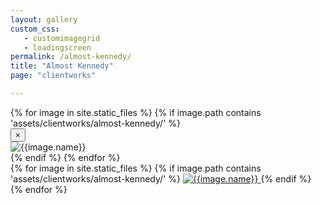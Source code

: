 ```yaml
---
layout: gallery
custom_css:
   - customimagegrid
   - loadingscreen
permalink: /almost-kennedy/
title: "Almost Kennedy"
page: "clientworks"

---
```

<section id="modal">
	{% for image in site.static_files %}
	    {% if image.path contains 'assets/clientworks/almost-kennedy/' %}
	    <div class="modal fade" tabindex="-1" role="dialog" id="index{{forloop.index}}">
		  <div class="modal-dialog modal-lg">
		    <div class="modal-content">
			    <div class="modal-header">
			        <button type="button" class="close" data-dismiss="modal" aria-label="Close"><span aria-hidden="true">&times;</span></button>
			    </div>
				<img src="{{image.path}}" alt="{{image.name}}" id="{{image.path}}"/>
			</div><!-- /.modal-content -->
		  </div><!-- /.modal-dialog -->
		</div><!-- /.modal -->
	    {% endif %}
	{% endfor %}
</section>
<section id="photos">
{% for image in site.static_files %}
	    {% if image.path contains 'assets/clientworks/almost-kennedy/' %}
    <a href="#index{{forloop.index}}" data-toggle="modal" data-target="#index{{forloop.index}}" class="mobile-noclick">
		<img src="{{image.path}}" alt="{{image.name}}" id="index{{forloop.index}}"/>
	</a>
	 {% endif %}
	{% endfor %}
</section>
